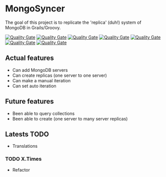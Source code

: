 # MongoSyncer

The goal of this project is to replicate the 'replica' (duh!) system of MongoDB in Grails/Groovy.

[![Quality Gate](https://sonarqube.com/api/badges/measure?key=mongosyncer:MongoSyncer&metric=lines)](Lines)
[![Quality Gate](https://sonarqube.com/api/badges/measure?key=mongosyncer:MongoSyncer&metric=ncloc)](CodeLines)
[![Quality Gate](https://sonarqube.com/api/badges/measure?key=mongosyncer:MongoSyncer&metric=comment_lines_density)](Commentslinedensity)
[![Quality Gate](https://sonarqube.com/api/badges/measure?key=mongosyncer:MongoSyncer&metric=function_complexity)](Functioncomplexity)
[![Quality Gate](https://sonarqube.com/api/badges/measure?key=mongosyncer:MongoSyncer&metric=coverage)](Coverage)
[![Quality Gate](https://sonarqube.com/api/badges/measure?key=mongosyncer:MongoSyncer&metric=bugs)](Bugs)
[![Quality Gate](https://sonarqube.com/api/badges/measure?key=mongosyncer:MongoSyncer&metric=code_smells)](CodeSmells)


## Actual features

- Can add MongoDB servers
- Can create replicas (one server to one server)
- Can make a manual iteration
- Can set auto iteration

## Future features

- Been able to query collections
- Been able to create (one server to many server replicas)


## Latests TODO

- Translations

### TODO X.Times

- Refactor
